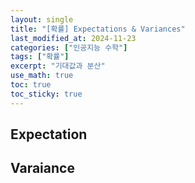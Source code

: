 ```yaml
---
layout: single
title: "[확률] Expectations & Variances"
last_modified_at: 2024-11-23
categories: ["인공지능 수학"]
tags: ["확률"]
excerpt: "기대값과 분산"
use_math: true
toc: true
toc_sticky: true
---
```


## Expectation

## Varaiance
